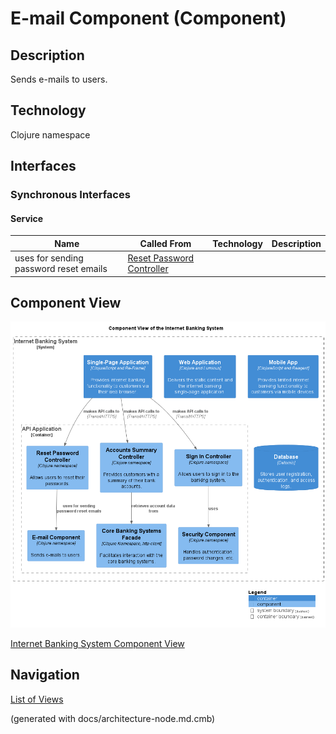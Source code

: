 # E-mail Component (Component)
## Description
Sends e-mails to users.

## Technology
Clojure namespace


## Interfaces

### Synchronous Interfaces

#### Service
| Name | Called From | Technology | Description |
|---|---|---|---|
| uses for sending password reset emails | [Reset Password Controller](../../../mybank/digital-banking/internet-banking-system/reset-password-controller.md) |  |  |

## Component View
![Component View of the Internet Banking System](../../../mybank/digital-banking/internet-banking-system/component-view.png)

[Internet Banking System Component View](../../../mybank/digital-banking/internet-banking-system/component-view.md)


## Navigation
[List of Views](../../../views.md)

(generated with docs/architecture-node.md.cmb)
